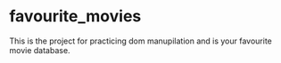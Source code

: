 # favourite_movies
This is the project for practicing dom manupilation and is your favourite movie database.
